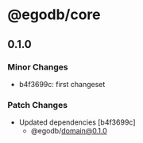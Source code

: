# @egodb/core

## 0.1.0

### Minor Changes

- b4f3699c: first changeset

### Patch Changes

- Updated dependencies [b4f3699c]
  - @egodb/domain@0.1.0

